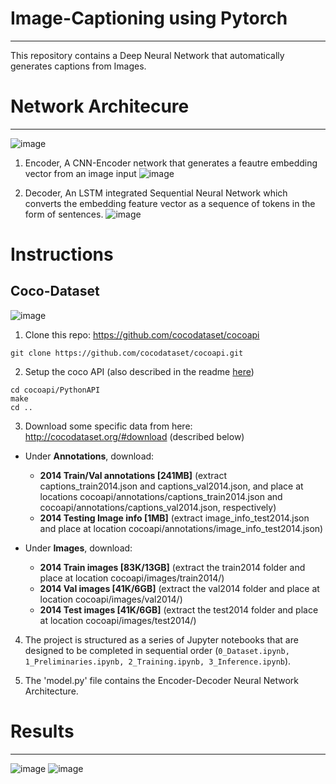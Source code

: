 # Image-Captioning using Pytorch
 ------------------------------
 
 This repository contains a Deep Neural Network that automatically generates captions from Images.
 
# Network Architecure
 --------------------
 ![image](https://github.com/sathviksunny/Image-Captioning/blob/main/images/encoder-decoder.png)
 1. Encoder, A CNN-Encoder network that generates a feautre embedding vector from an image input
 ![image](https://github.com/sathviksunny/Image-Captioning/blob/main/images/encoder.png)
 
 2. Decoder, An LSTM integrated Sequential Neural Network which converts the embedding feature vector as a sequence of tokens in the form of sentences.
 ![image](https://github.com/sathviksunny/Image-Captioning/blob/main/images/decoder.png)
 
 # Instructions
 
 Coco-Dataset
 ------------
 
 ![image](https://github.com/sathviksunny/Image-Captioning/blob/main/images/coco-examples.jpg)
 
 1. Clone this repo: https://github.com/cocodataset/cocoapi  
```
git clone https://github.com/cocodataset/cocoapi.git  
```

2. Setup the coco API (also described in the readme [here](https://github.com/cocodataset/cocoapi)) 
```
cd cocoapi/PythonAPI  
make  
cd ..
```

3. Download some specific data from here: http://cocodataset.org/#download (described below)
* Under **Annotations**, download:
  * **2014 Train/Val annotations [241MB]** (extract captions_train2014.json and captions_val2014.json, and place at locations cocoapi/annotations/captions_train2014.json and cocoapi/annotations/captions_val2014.json, respectively)  
  * **2014 Testing Image info [1MB]** (extract image_info_test2014.json and place at location cocoapi/annotations/image_info_test2014.json)

* Under **Images**, download:
  * **2014 Train images [83K/13GB]** (extract the train2014 folder and place at location cocoapi/images/train2014/)
  * **2014 Val images [41K/6GB]** (extract the val2014 folder and place at location cocoapi/images/val2014/)
  * **2014 Test images [41K/6GB]** (extract the test2014 folder and place at location cocoapi/images/test2014/)

4. The project is structured as a series of Jupyter notebooks that are designed to be completed in sequential order (`0_Dataset.ipynb, 1_Preliminaries.ipynb, 2_Training.ipynb, 3_Inference.ipynb`).

5. The 'model.py' file contains the Encoder-Decoder Neural Network Architecture.

# Results
----------
![image](https://github.com/sathviksunny/Image-Captioning/blob/main/images/Result-1.png)
![image](https://github.com/sathviksunny/Image-Captioning/blob/main/images/Result-2.png)

